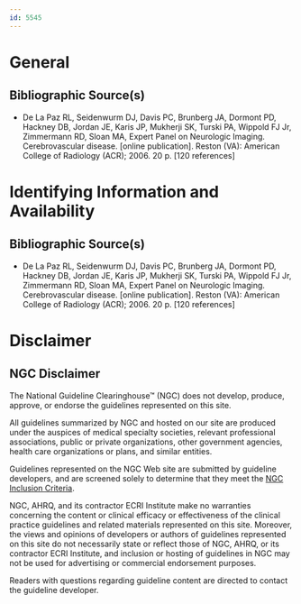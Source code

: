```yaml
---
id: 5545
---
```


# General

## Bibliographic Source(s)

- De La Paz RL, Seidenwurm DJ, Davis PC, Brunberg JA, Dormont PD, Hackney DB, Jordan JE, Karis JP, Mukherji SK, Turski PA, Wippold FJ Jr, Zimmermann RD, Sloan MA, Expert Panel on Neurologic Imaging. Cerebrovascular disease. [online publication]. Reston (VA): American College of Radiology (ACR); 2006. 20 p. [120 references]

# Identifying Information and Availability

## Bibliographic Source(s)

- De La Paz RL, Seidenwurm DJ, Davis PC, Brunberg JA, Dormont PD, Hackney DB, Jordan JE, Karis JP, Mukherji SK, Turski PA, Wippold FJ Jr, Zimmermann RD, Sloan MA, Expert Panel on Neurologic Imaging. Cerebrovascular disease. [online publication]. Reston (VA): American College of Radiology (ACR); 2006. 20 p. [120 references]

# Disclaimer

## NGC Disclaimer

The National Guideline Clearinghouse™ (NGC) does not develop, produce, approve, or endorse the guidelines represented on this site.

All guidelines summarized by NGC and hosted on our site are produced under the auspices of medical specialty societies, relevant professional associations, public or private organizations, other government agencies, health care organizations or plans, and similar entities.

Guidelines represented on the NGC Web site are submitted by guideline developers, and are screened solely to determine that they meet the [NGC Inclusion Criteria](/help-and-about/summaries/inclusion-criteria).

NGC, AHRQ, and its contractor ECRI Institute make no warranties concerning the content or clinical efficacy or effectiveness of the clinical practice guidelines and related materials represented on this site. Moreover, the views and opinions of developers or authors of guidelines represented on this site do not necessarily state or reflect those of NGC, AHRQ, or its contractor ECRI Institute, and inclusion or hosting of guidelines in NGC may not be used for advertising or commercial endorsement purposes.

Readers with questions regarding guideline content are directed to contact the guideline developer.

